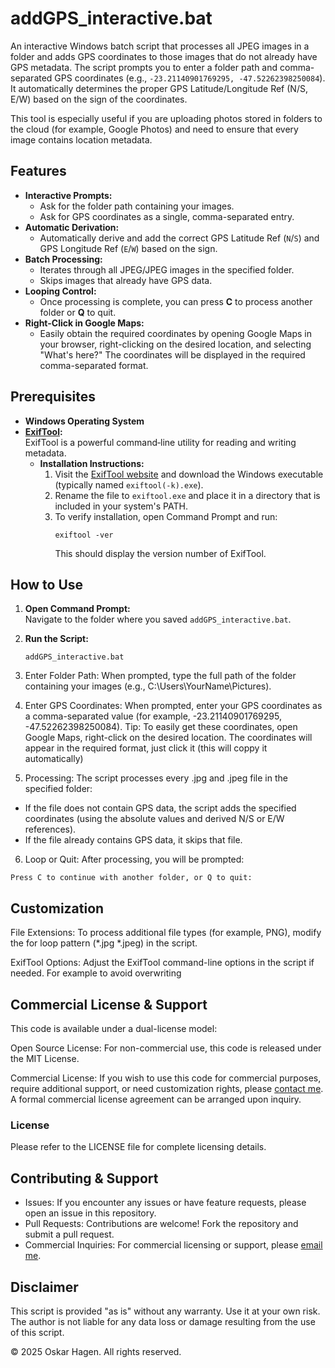 # addGPS_interactive.bat

An interactive Windows batch script that processes all JPEG images in a folder and adds GPS coordinates to those images that do not already have GPS metadata. The script prompts you to enter a folder path and comma-separated GPS coordinates (e.g., `-23.21140901769295, -47.52262398250084`). It automatically determines the proper GPS Latitude/Longitude Ref (N/S, E/W) based on the sign of the coordinates.

This tool is especially useful if you are uploading photos stored in folders to the cloud (for example, Google Photos) and need to ensure that every image contains location metadata.

## Features

- **Interactive Prompts:**  
  - Ask for the folder path containing your images.
  - Ask for GPS coordinates as a single, comma-separated entry.
- **Automatic Derivation:**  
  - Automatically derive and add the correct GPS Latitude Ref (`N`/`S`) and GPS Longitude Ref (`E`/`W`) based on the sign.
- **Batch Processing:**  
  - Iterates through all JPEG/JPEG images in the specified folder.
  - Skips images that already have GPS data.
- **Looping Control:**  
  - Once processing is complete, you can press **C** to process another folder or **Q** to quit.
- **Right-Click in Google Maps:**  
  - Easily obtain the required coordinates by opening Google Maps in your browser, right-clicking on the desired location, and selecting "What's here?" The coordinates will be displayed in the required comma-separated format.

## Prerequisites

- **Windows Operating System**
- **[ExifTool](https://exiftool.org/):**  
  ExifTool is a powerful command‑line utility for reading and writing metadata.  
  - **Installation Instructions:**  
    1. Visit the [ExifTool website](https://exiftool.org/) and download the Windows executable (typically named `exiftool(-k).exe`).
    2. Rename the file to `exiftool.exe` and place it in a directory that is included in your system's PATH.
    3. To verify installation, open Command Prompt and run:
       ```batch
       exiftool -ver
       ```
       This should display the version number of ExifTool.

## How to Use

1. **Open Command Prompt:**  
   Navigate to the folder where you saved `addGPS_interactive.bat`.

2. **Run the Script:**  
   ```batch
   addGPS_interactive.bat
   ```
   
3. Enter Folder Path:
When prompted, type the full path of the folder containing your images (e.g., C:\Users\YourName\Pictures).

4. Enter GPS Coordinates:
When prompted, enter your GPS coordinates as a comma-separated value (for example, -23.21140901769295, -47.52262398250084).
Tip:
To easily get these coordinates, open Google Maps, right-click on the desired location. The coordinates will appear in the required format, just click it (this will coppy it automatically)

5. Processing:
The script processes every .jpg and .jpeg file in the specified folder:

- If the file does not contain GPS data, the script adds the specified coordinates (using the absolute values and derived N/S or E/W references).
- If the file already contains GPS data, it skips that file.

6. Loop or Quit:
After processing, you will be prompted:

```batch
Press C to continue with another folder, or Q to quit:
```
## Customization
File Extensions:
To process additional file types (for example, PNG), modify the for loop pattern (*.jpg *.jpeg) in the script.

ExifTool Options:
Adjust the ExifTool command-line options in the script if needed. For example to avoid overwriting

## Commercial License & Support
This code is available under a dual-license model:

Open Source License:
For non-commercial use, this code is released under the MIT License.

Commercial License:
If you wish to use this code for commercial purposes, require additional support, or need customization rights, please [contact me](mailto:oskar@hagen.bio). A formal commercial license agreement can be arranged upon inquiry.

### License
Please refer to the LICENSE file for complete licensing details.

## Contributing & Support
- Issues:
If you encounter any issues or have feature requests, please open an issue in this repository.
- Pull Requests:
Contributions are welcome! Fork the repository and submit a pull request.
- Commercial Inquiries:
For commercial licensing or support, please [email me](oskar@hagen.bio).

## Disclaimer
This script is provided "as is" without any warranty. Use it at your own risk. The author is not liable for any data loss or damage resulting from the use of this script.

© 2025 Oskar Hagen. All rights reserved.
